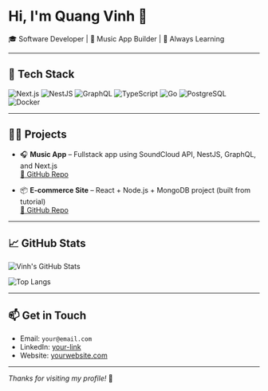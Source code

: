 # Hi, I'm Quang Vinh 👋

🎓 Software Developer | 🎵 Music App Builder | 🚀 Always Learning

---

## 🧰 Tech Stack
![Next.js](https://img.shields.io/badge/-Next.js-000?&logo=next.js)
![NestJS](https://img.shields.io/badge/-NestJS-e0234e?&logo=nestjs)
![GraphQL](https://img.shields.io/badge/-GraphQL-e10098?&logo=graphql)
![TypeScript](https://img.shields.io/badge/-TypeScript-3178c6?&logo=typescript)
![Go](https://img.shields.io/badge/-Go-00ADD8?&logo=go)
![PostgreSQL](https://img.shields.io/badge/-PostgreSQL-336791?&logo=postgresql)
![Docker](https://img.shields.io/badge/-Docker-2496ED?&logo=docker)

---

## 🧑‍💻 Projects

- 🎧 **Music App** – Fullstack app using SoundCloud API, NestJS, GraphQL, and Next.js  
  [🔗 GitHub Repo](https://github.com/your-repo-link)

- 📦 **E-commerce Site** – React + Node.js + MongoDB project (built from tutorial)  
  [🔗 GitHub Repo](https://github.com/your-repo-link)

---

## 📈 GitHub Stats

![Vinh's GitHub Stats](https://github-readme-stats.vercel.app/api?username=quangvinh&show_icons=true&theme=tokyonight)

![Top Langs](https://github-readme-stats.vercel.app/api/top-langs/?username=quangvinh&layout=compact&theme=tokyonight)

---

## 📫 Get in Touch

- Email: `your@email.com`
- LinkedIn: [your-link](https://www.linkedin.com/in/yourprofile)
- Website: [yourwebsite.com](https://yourwebsite.com)

---

_Thanks for visiting my profile!_ 🌟
